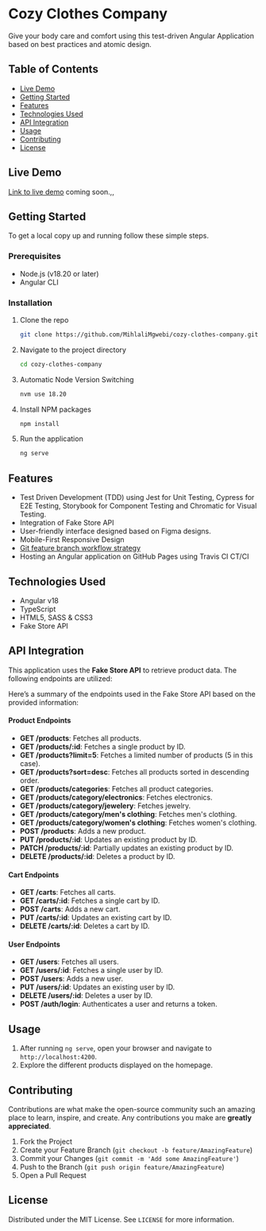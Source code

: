 # Cozy Clothes Company

Give your body care and comfort using this test-driven Angular Application based on best practices and atomic design.

## Table of Contents

- [Live Demo](#live-demo)
- [Getting Started](#getting-started)
- [Features](#features)
- [Technologies Used](#technologies-used)
- [API Integration](#api-integration)
- [Usage](#usage)
- [Contributing](#contributing)
- [License](#license)

## Live Demo

[Link to live demo]() coming soon.,,

## Getting Started

To get a local copy up and running follow these simple steps.

### Prerequisites

- Node.js (v18.20 or later)
- Angular CLI

### Installation

1. Clone the repo
   ```bash
   git clone https://github.com/MihlaliMgwebi/cozy-clothes-company.git
   ```
2. Navigate to the project directory
   ```bash
   cd cozy-clothes-company
   ```
3. Automatic Node Version Switching
   ```bash
   nvm use 18.20
   ```
4. Install NPM packages
   ```bash
   npm install
   ```
5. Run the application
   ```bash
   ng serve
   ```

## Features

- Test Driven Development (TDD) using Jest for Unit Testing, Cypress for E2E Testing, Storybook for Component Testing and Chromatic for Visual Testing.
- Integration of Fake Store API
- User-friendly interface designed based on Figma designs.
- Mobile-First Responsive Design
- [Git feature branch workflow strategy](https://www.atlassian.com/git/tutorials/comparing-workflows/feature-branch-workflow)
- Hosting an Angular application on GitHub Pages using Travis CI CT/CI

## Technologies Used

- Angular v18
- TypeScript
- HTML5, SASS & CSS3
- Fake Store API

## API Integration

This application uses the **Fake Store API** to retrieve product data. The following endpoints are utilized:

Here’s a summary of the endpoints used in the Fake Store API based on the provided information:

#### Product Endpoints

- **GET /products**: Fetches all products.
- **GET /products/:id**: Fetches a single product by ID.
- **GET /products?limit=5**: Fetches a limited number of products (5 in this case).
- **GET /products?sort=desc**: Fetches all products sorted in descending order.
- **GET /products/categories**: Fetches all product categories.
- **GET /products/category/electronics**: Fetches electronics.
- **GET /products/category/jewelery**: Fetches jewelry.
- **GET /products/category/men's clothing**: Fetches men's clothing.
- **GET /products/category/women's clothing**: Fetches women's clothing.
- **POST /products**: Adds a new product.
- **PUT /products/:id**: Updates an existing product by ID.
- **PATCH /products/:id**: Partially updates an existing product by ID.
- **DELETE /products/:id**: Deletes a product by ID.

#### Cart Endpoints

- **GET /carts**: Fetches all carts.
- **GET /carts/:id**: Fetches a single cart by ID.
- **POST /carts**: Adds a new cart.
- **PUT /carts/:id**: Updates an existing cart by ID.
- **DELETE /carts/:id**: Deletes a cart by ID.

#### User Endpoints

- **GET /users**: Fetches all users.
- **GET /users/:id**: Fetches a single user by ID.
- **POST /users**: Adds a new user.
- **PUT /users/:id**: Updates an existing user by ID.
- **DELETE /users/:id**: Deletes a user by ID.
- **POST /auth/login**: Authenticates a user and returns a token.

## Usage

1. After running `ng serve`, open your browser and navigate to `http://localhost:4200`.
2. Explore the different products displayed on the homepage.

## Contributing

Contributions are what make the open-source community such an amazing place to learn, inspire, and create. Any contributions you make are **greatly appreciated**.

1. Fork the Project
2. Create your Feature Branch (`git checkout -b feature/AmazingFeature`)
3. Commit your Changes (`git commit -m 'Add some AmazingFeature'`)
4. Push to the Branch (`git push origin feature/AmazingFeature`)
5. Open a Pull Request

## License

Distributed under the MIT License. See `LICENSE` for more information.
